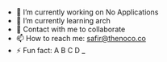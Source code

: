 ###

- 🔭 I’m currently working on No Applications
- 🌱 I’m currently learning arch
- 💬 Contact with me to collaborate
- 📫 How to reach me: safir@thenoco.co
- ⚡ Fun fact: A B C D _

